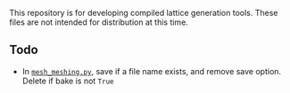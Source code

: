 This repository is for developing compiled lattice generation tools. These files are not intended for distribution at this time.

## Todo
- In [`mesh_meshing.py`](sdk-scripts/mesh_meshing.py), save if a file name exists, and remove save option. Delete if bake is not `True`
